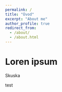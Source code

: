 ```yaml
---
permalink: /
title: "Úvod"
excerpt: "About me"
author_profile: true
redirect_from: 
  - /about/
  - /about.html
---
```


Loren ipsum
====== 
Skuska

test